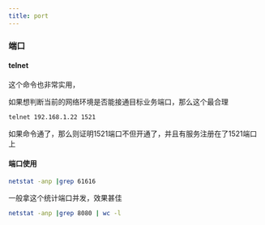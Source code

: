 ```yaml
---
title: port
---
```

### 端口
#### telnet
这个命令也非常实用，

如果想判断当前的网络环境是否能接通目标业务端口，那么这个最合理
``` bash
telnet 192.168.1.22 1521
```

如果命令通了，那么则证明1521端口不但开通了，并且有服务注册在了1521端口上

#### 端口使用
``` bash
netstat -anp |grep 61616
```
一般拿这个统计端口并发，效果甚佳
``` bash
netstat -anp |grep 8080 | wc -l
```